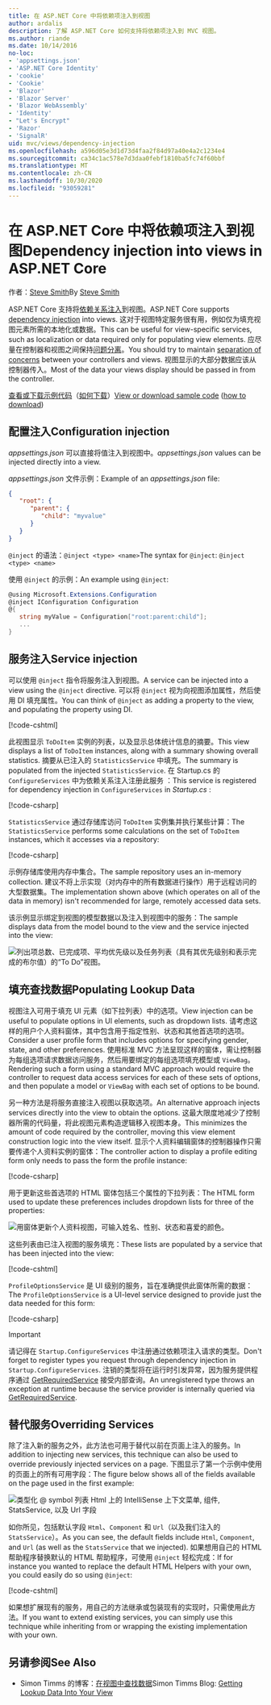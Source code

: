 ```yaml
---
title: 在 ASP.NET Core 中将依赖项注入到视图
author: ardalis
description: 了解 ASP.NET Core 如何支持将依赖项注入到 MVC 视图。
ms.author: riande
ms.date: 10/14/2016
no-loc:
- 'appsettings.json'
- 'ASP.NET Core Identity'
- 'cookie'
- 'Cookie'
- 'Blazor'
- 'Blazor Server'
- 'Blazor WebAssembly'
- 'Identity'
- "Let's Encrypt"
- 'Razor'
- 'SignalR'
uid: mvc/views/dependency-injection
ms.openlocfilehash: a596d05e3d1d73d4faa2f84d97a40e4a2c1234e4
ms.sourcegitcommit: ca34c1ac578e7d3daa0febf1810ba5fc74f60bbf
ms.translationtype: MT
ms.contentlocale: zh-CN
ms.lasthandoff: 10/30/2020
ms.locfileid: "93059281"
---
```

# <a name="dependency-injection-into-views-in-aspnet-core"></a><span data-ttu-id="4cc93-103">在 ASP.NET Core 中将依赖项注入到视图</span><span class="sxs-lookup"><span data-stu-id="4cc93-103">Dependency injection into views in ASP.NET Core</span></span>

<span data-ttu-id="4cc93-104">作者：[Steve Smith](https://ardalis.com/)</span><span class="sxs-lookup"><span data-stu-id="4cc93-104">By [Steve Smith](https://ardalis.com/)</span></span>

<span data-ttu-id="4cc93-105">ASP.NET Core 支持将[依赖关系注入](xref:fundamentals/dependency-injection)到视图。</span><span class="sxs-lookup"><span data-stu-id="4cc93-105">ASP.NET Core supports [dependency injection](xref:fundamentals/dependency-injection) into views.</span></span> <span data-ttu-id="4cc93-106">这对于视图特定服务很有用，例如仅为填充视图元素所需的本地化或数据。</span><span class="sxs-lookup"><span data-stu-id="4cc93-106">This can be useful for view-specific services, such as localization or data required only for populating view elements.</span></span> <span data-ttu-id="4cc93-107">应尽量在控制器和视图之间保持[问题分离](/dotnet/standard/modern-web-apps-azure-architecture/architectural-principles#separation-of-concerns)。</span><span class="sxs-lookup"><span data-stu-id="4cc93-107">You should try to maintain [separation of concerns](/dotnet/standard/modern-web-apps-azure-architecture/architectural-principles#separation-of-concerns) between your controllers and views.</span></span> <span data-ttu-id="4cc93-108">视图显示的大部分数据应该从控制器传入。</span><span class="sxs-lookup"><span data-stu-id="4cc93-108">Most of the data your views display should be passed in from the controller.</span></span>

<span data-ttu-id="4cc93-109">[查看或下载示例代码](https://github.com/dotnet/AspNetCore.Docs/tree/master/aspnetcore/mvc/views/dependency-injection/sample)（[如何下载](xref:index#how-to-download-a-sample)）</span><span class="sxs-lookup"><span data-stu-id="4cc93-109">[View or download sample code](https://github.com/dotnet/AspNetCore.Docs/tree/master/aspnetcore/mvc/views/dependency-injection/sample) ([how to download](xref:index#how-to-download-a-sample))</span></span>

## <a name="configuration-injection"></a><span data-ttu-id="4cc93-110">配置注入</span><span class="sxs-lookup"><span data-stu-id="4cc93-110">Configuration injection</span></span>

<span data-ttu-id="4cc93-111">*appsettings.json* 可以直接将值注入到视图中。</span><span class="sxs-lookup"><span data-stu-id="4cc93-111">*appsettings.json* values can be injected directly into a view.</span></span>

<span data-ttu-id="4cc93-112">*appsettings.json* 文件示例：</span><span class="sxs-lookup"><span data-stu-id="4cc93-112">Example of an *appsettings.json* file:</span></span>

```json
{
   "root": {
      "parent": {
         "child": "myvalue"
      }
   }
}
```

<span data-ttu-id="4cc93-113">`@inject` 的语法：`@inject <type> <name>`</span><span class="sxs-lookup"><span data-stu-id="4cc93-113">The syntax for `@inject`: `@inject <type> <name>`</span></span>

<span data-ttu-id="4cc93-114">使用 `@inject` 的示例：</span><span class="sxs-lookup"><span data-stu-id="4cc93-114">An example using `@inject`:</span></span>

```csharp
@using Microsoft.Extensions.Configuration
@inject IConfiguration Configuration
@{
   string myValue = Configuration["root:parent:child"];
   ...
}
```

## <a name="service-injection"></a><span data-ttu-id="4cc93-115">服务注入</span><span class="sxs-lookup"><span data-stu-id="4cc93-115">Service injection</span></span>

<span data-ttu-id="4cc93-116">可以使用 `@inject` 指令将服务注入到视图。</span><span class="sxs-lookup"><span data-stu-id="4cc93-116">A service can be injected into a view using the `@inject` directive.</span></span> <span data-ttu-id="4cc93-117">可以将 `@inject` 视为向视图添加属性，然后使用 DI 填充属性。</span><span class="sxs-lookup"><span data-stu-id="4cc93-117">You can think of `@inject` as adding a property to the view, and populating the property using DI.</span></span>

[!code-cshtml[](../../mvc/views/dependency-injection/sample/src/ViewInjectSample/Views/ToDo/Index.cshtml?highlight=4,5,15,16,17)]

<span data-ttu-id="4cc93-118">此视图显示 `ToDoItem` 实例的列表，以及显示总体统计信息的摘要。</span><span class="sxs-lookup"><span data-stu-id="4cc93-118">This view displays a list of `ToDoItem` instances, along with a summary showing overall statistics.</span></span> <span data-ttu-id="4cc93-119">摘要从已注入的 `StatisticsService` 中填充。</span><span class="sxs-lookup"><span data-stu-id="4cc93-119">The summary is populated from the injected `StatisticsService`.</span></span> <span data-ttu-id="4cc93-120">在 Startup.cs 的 `ConfigureServices` 中为依赖关系注入注册此服务  ：</span><span class="sxs-lookup"><span data-stu-id="4cc93-120">This service is registered for dependency injection in `ConfigureServices` in *Startup.cs* :</span></span>

[!code-csharp[](../../mvc/views/dependency-injection/sample/src/ViewInjectSample/Startup.cs?highlight=6,7&range=15-22)]

<span data-ttu-id="4cc93-121">`StatisticsService` 通过存储库访问 `ToDoItem` 实例集并执行某些计算：</span><span class="sxs-lookup"><span data-stu-id="4cc93-121">The `StatisticsService` performs some calculations on the set of `ToDoItem` instances, which it accesses via a repository:</span></span>

[!code-csharp[](../../mvc/views/dependency-injection/sample/src/ViewInjectSample/Model/Services/StatisticsService.cs?highlight=15,20,25)]

<span data-ttu-id="4cc93-122">示例存储库使用内存中集合。</span><span class="sxs-lookup"><span data-stu-id="4cc93-122">The sample repository uses an in-memory collection.</span></span> <span data-ttu-id="4cc93-123">建议不将上示实现（对内存中的所有数据进行操作）用于远程访问的大型数据集。</span><span class="sxs-lookup"><span data-stu-id="4cc93-123">The implementation shown above (which operates on all of the data in memory) isn't recommended for large, remotely accessed data sets.</span></span>

<span data-ttu-id="4cc93-124">该示例显示绑定到视图的模型数据以及注入到视图中的服务：</span><span class="sxs-lookup"><span data-stu-id="4cc93-124">The sample displays data from the model bound to the view and the service injected into the view:</span></span>

![列出项总数、已完成项、平均优先级以及任务列表（具有其优先级别和表示完成的布尔值）的“To Do”视图。](dependency-injection/_static/screenshot.png)

## <a name="populating-lookup-data"></a><span data-ttu-id="4cc93-126">填充查找数据</span><span class="sxs-lookup"><span data-stu-id="4cc93-126">Populating Lookup Data</span></span>

<span data-ttu-id="4cc93-127">视图注入可用于填充 UI 元素（如下拉列表）中的选项。</span><span class="sxs-lookup"><span data-stu-id="4cc93-127">View injection can be useful to populate options in UI elements, such as dropdown lists.</span></span> <span data-ttu-id="4cc93-128">请考虑这样的用户个人资料窗体，其中包含用于指定性别、状态和其他首选项的选项。</span><span class="sxs-lookup"><span data-stu-id="4cc93-128">Consider a user profile form that includes options for specifying gender, state, and other preferences.</span></span> <span data-ttu-id="4cc93-129">使用标准 MVC 方法呈现这样的窗体，需让控制器为每组选项请求数据访问服务，然后用要绑定的每组选项填充模型或 `ViewBag`。</span><span class="sxs-lookup"><span data-stu-id="4cc93-129">Rendering such a form using a standard MVC approach would require the controller to request data access services for each of these sets of options, and then populate a model or `ViewBag` with each set of options to be bound.</span></span>

<span data-ttu-id="4cc93-130">另一种方法是将服务直接注入视图以获取选项。</span><span class="sxs-lookup"><span data-stu-id="4cc93-130">An alternative approach injects services directly into the view to obtain the options.</span></span> <span data-ttu-id="4cc93-131">这最大限度地减少了控制器所需的代码量，将此视图元素构造逻辑移入视图本身。</span><span class="sxs-lookup"><span data-stu-id="4cc93-131">This minimizes the amount of code required by the controller, moving this view element construction logic into the view itself.</span></span> <span data-ttu-id="4cc93-132">显示个人资料编辑窗体的控制器操作只需要传递个人资料实例的窗体：</span><span class="sxs-lookup"><span data-stu-id="4cc93-132">The controller action to display a profile editing form only needs to pass the form the profile instance:</span></span>

[!code-csharp[](../../mvc/views/dependency-injection/sample/src/ViewInjectSample/Controllers/ProfileController.cs?highlight=9,19)]

<span data-ttu-id="4cc93-133">用于更新这些首选项的 HTML 窗体包括三个属性的下拉列表：</span><span class="sxs-lookup"><span data-stu-id="4cc93-133">The HTML form used to update these preferences includes dropdown lists for three of the properties:</span></span>

![用窗体更新个人资料视图，可输入姓名、性别、状态和喜爱的颜色。](dependency-injection/_static/updateprofile.png)

<span data-ttu-id="4cc93-135">这些列表由已注入视图的服务填充：</span><span class="sxs-lookup"><span data-stu-id="4cc93-135">These lists are populated by a service that has been injected into the view:</span></span>

[!code-cshtml[](../../mvc/views/dependency-injection/sample/src/ViewInjectSample/Views/Profile/Index.cshtml?highlight=4,16,17,21,22,26,27)]

<span data-ttu-id="4cc93-136">`ProfileOptionsService` 是 UI 级别的服务，旨在准确提供此窗体所需的数据：</span><span class="sxs-lookup"><span data-stu-id="4cc93-136">The `ProfileOptionsService` is a UI-level service designed to provide just the data needed for this form:</span></span>

[!code-csharp[](../../mvc/views/dependency-injection/sample/src/ViewInjectSample/Model/Services/ProfileOptionsService.cs?highlight=7,13,24)]

> [!IMPORTANT]
> <span data-ttu-id="4cc93-137">请记得在 `Startup.ConfigureServices` 中注册通过依赖项注入请求的类型。</span><span class="sxs-lookup"><span data-stu-id="4cc93-137">Don't forget to register types you request through dependency injection in `Startup.ConfigureServices`.</span></span> <span data-ttu-id="4cc93-138">注销的类型将在运行时引发异常，因为服务提供程序通过 [GetRequiredService](/dotnet/api/microsoft.extensions.dependencyinjection.serviceproviderserviceextensions.getrequiredservice) 接受内部查询。</span><span class="sxs-lookup"><span data-stu-id="4cc93-138">An unregistered type throws an exception at runtime because the service provider is internally queried via [GetRequiredService](/dotnet/api/microsoft.extensions.dependencyinjection.serviceproviderserviceextensions.getrequiredservice).</span></span>

## <a name="overriding-services"></a><span data-ttu-id="4cc93-139">替代服务</span><span class="sxs-lookup"><span data-stu-id="4cc93-139">Overriding Services</span></span>

<span data-ttu-id="4cc93-140">除了注入新的服务之外，此方法也可用于替代以前在页面上注入的服务。</span><span class="sxs-lookup"><span data-stu-id="4cc93-140">In addition to injecting new services, this technique can also be used to override previously injected services on a page.</span></span> <span data-ttu-id="4cc93-141">下图显示了第一个示例中使用的页面上的所有可用字段：</span><span class="sxs-lookup"><span data-stu-id="4cc93-141">The figure below shows all of the fields available on the page used in the first example:</span></span>

![类型化 @ symbol 列表 Html 上的 IntelliSense 上下文菜单, 组件, StatsService, 以及 Url 字段](dependency-injection/_static/razor-fields.png)

<span data-ttu-id="4cc93-143">如你所见，包括默认字段 `Html`、`Component` 和 `Url`（以及我们注入的 `StatsService`）。</span><span class="sxs-lookup"><span data-stu-id="4cc93-143">As you can see, the default fields include `Html`, `Component`, and `Url` (as well as the `StatsService` that we injected).</span></span> <span data-ttu-id="4cc93-144">如果想用自己的 HTML 帮助程序替换默认的 HTML 帮助程序，可使用 `@inject` 轻松完成：</span><span class="sxs-lookup"><span data-stu-id="4cc93-144">If for instance you wanted to replace the default HTML Helpers with your own, you could easily do so using `@inject`:</span></span>

[!code-cshtml[](../../mvc/views/dependency-injection/sample/src/ViewInjectSample/Views/Helper/Index.cshtml?highlight=3,11)]

<span data-ttu-id="4cc93-145">如果想扩展现有的服务，用自己的方法继承或包装现有的实现时，只需使用此方法。</span><span class="sxs-lookup"><span data-stu-id="4cc93-145">If you want to extend existing services, you can simply use this technique while inheriting from or wrapping the existing implementation with your own.</span></span>

## <a name="see-also"></a><span data-ttu-id="4cc93-146">另请参阅</span><span class="sxs-lookup"><span data-stu-id="4cc93-146">See Also</span></span>

* <span data-ttu-id="4cc93-147">Simon Timms 的博客：[在视图中查找数据](https://blog.simontimms.com/2015/06/09/getting-lookup-data-into-you-view/)</span><span class="sxs-lookup"><span data-stu-id="4cc93-147">Simon Timms Blog: [Getting Lookup Data Into Your View](https://blog.simontimms.com/2015/06/09/getting-lookup-data-into-you-view/)</span></span>
